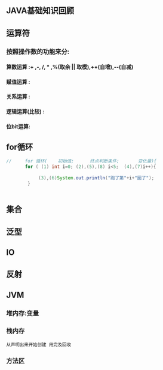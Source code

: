 ## JAVA基础知识回顾

## 运算符 
   ### 按照操作数的功能来分:
   #### 算数运算 :+ ,-, /, * ,%(取余 || 取模),++(自增),--(自减)
   #### 赋值运算 :
   #### 关系运算 :
   #### 逻辑运算(比较) :
   #### 位bit运算:



## for循环
```java
//     for 循环(    初始值;      终点判断条件;       变化量){
       for ( (1) int i=0; (2),(5),(8) i<5;  (4),(7)i++){
           
            (3),(6)System.out.println("跑了第"+i+"圈了");
        }
       
```

## 集合

## 泛型

## IO


## 反射


## JVM

   ### 堆内存:变量
  
   

   ### 栈内存
    从声明出来开始创建 用完及回收
   
   ### 方法区
   